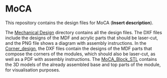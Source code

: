 # MoCA

This repository contains the design files for MoCA (**Insert description**).

The [Mechanical Design](https://github.com/demiurge-project/moca-hardware/tree/master/Mechanical%20Design) directory contains all the design files. The DXF files include the designs of the MDF and acrylic parts that should be laser-cut, and the PNG file shows a diagram with assembly instructions. In the [Corner_design](https://github.com/demiurge-project/moca-hardware/tree/master/Mechanical%20Design/Corner_design), the DXF files contain the designs of the MDF parts that compose the corners of the modules, which should also be laser-cut, as well as a PDF with assembly instructions. The [MoCA_Block_STL](https://github.com/demiurge-project/moca-hardware/tree/master/Mechanical%20Design/MoCA_Block_STL) contains the 3D models of the already assembled base and top parts of the module, for visualisation purposes.
